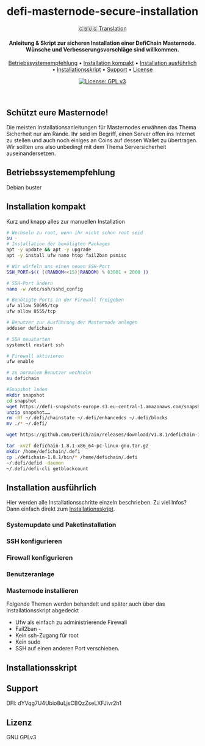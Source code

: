 <h1 align="center">
    <br>
        defi-masternode-secure-installation
    <br>
</h1>

<div align="center">
    
[:gb::us: Translation](https://github.com/vmerz/defi-masternode-secure-installation/README.EN.md) 

</div>

<h4 align="center">
    Anleitung & Skript zur sicheren Installation einer DefiChain Masternode.
    Wünsche und Verbesserungsvorschläge sind willkommen.
</h4>

<p align="center">
  <a href="#Betriebssystemempfehlung">Betriebssystemempfehlung</a> •
  <a href="#Installation kompakt">Installation kompakt</a> •
  <a href="#Installation ausführlich">Installation ausführlich</a> •
  <a href="#Installationsskript">Installationsskript</a> •
  <a href="#Support">Support</a> •
  <a href="#license">License</a>
</p>

<div align="center">
    
[![License: GPL v3](https://img.shields.io/badge/License-GPLv3-blue.svg)](https://www.gnu.org/licenses/gpl-3.0)
    
</div>

<br>

## Schützt eure Masternode!

Die meisten Installationsanleitungen für Masternodes erwähnen das Thema Sicherheit nur am Rande.
Ihr seid im Begriff, einen Server offen ins Internet zu stellen und auch noch einiges an Coins auf dessen Wallet zu übertragen. Wir sollten uns also unbedingt mit dem Thema Serversicherheit auseinandersetzen.

## Betriebssystemempfehlung

Debian buster

## Installation kompakt

Kurz und knapp alles zur manuellen Installation

```bash
# Wechseln zu root, wenn ihr nicht schon root seid
su -
# Installation der benötigten Packages
apt -y update && apt -y upgrade
apt -y install ufw nano htop fail2ban psmisc

# Wir würfeln uns einen neuen SSH-Port
SSH_PORT=$(( ((RANDOM<<15)|RANDOM) % 63001 + 2000 ))

# SSH-Port ändern
nano -w /etc/ssh/sshd_config

# Benötigte Ports in der Firewall freigeben
ufw allow 50695/tcp
ufw allow 8555/tcp

# Benutzer zur Ausführung der Masternode anlegen
adduser defichain

# SSH neustarten
systemctl restart ssh

# Firewall aktivieren
ufw enable

# zu normalem Benutzer wechseln 
su defichain

#Snapshot laden
mkdir snapshot
cd snapshot 
wget https://defi-snapshots-europe.s3.eu-central-1.amazonaws.com/snapshot-mainnet-1052243.zip
unzip snapshot……
rm -Rf ~/.defi/chainstate ~/.defi/enhancedcs ~/.defi/blocks
mv ./* ~/.defi/

wget https://github.com/DeFiCh/ain/releases/download/v1.8.1/defichain-1.8.1-x86_64-pc-linux-gnu.tar.gz

tar -xvzf defichain-1.8.1-x86_64-pc-linux-gnu.tar.gz
mkdir /home/defichain/.defi
cp ./defichain-1.8.1/bin/* /home/defichain/.defi
~/.defi/defid -daemon
~/.defi/defi-cli getblockcount 

```


## Installation ausführlich

Hier werden alle Installationsschritte einzeln beschrieben. 
Zu viel Infos? Dann einfach direkt zum <a href="#Installationsskript">Installationsskript</a>.
<br>

### Systemupdate und Paketinstallation

### SSH konfigurieren

### Firewall konfigurieren

### Benutzeranlage

### Masternode installieren



Folgende Themen werden behandelt und später auch über das Installationsskript abgedeckt

* Ufw als einfach zu administrierende Firewall
* Fail2ban - 
* Kein ssh-Zugang für root
* Kein sudo
* SSH auf einen anderen Port verschieben.




## Installationsskript


## Support

DFI: dYVqg7U4Ubio8uLjsCBQzZseLXFJivr2h1

## Lizenz 

 GNU GPLv3 